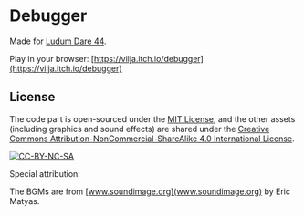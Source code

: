 # Debugger


Made for [Ludum Dare 44](https://ldjam.com/events/ludum-dare/44/$144762).

Play in your browser: [https://vilja.itch.io/debugger](https://vilja.itch.io/debugger)

## License

The code part is open-sourced under the [MIT License](./LICENSE), and the other assets (including graphics and sound
 effects) are shared under the [Creative Commons Attribution-NonCommercial-ShareAlike 4.0 International License](http://creativecommons.org/licenses/by-nc-sa/4.0/).

[![CC-BY-NC-SA](https://i.creativecommons.org/l/by-nc-sa/4.0/88x31.png)](http://creativecommons.org/licenses/by-nc-sa/4.0/)


Special attribution:

The BGMs are from [www.soundimage.org](www.soundimage.org) by Eric Matyas.
